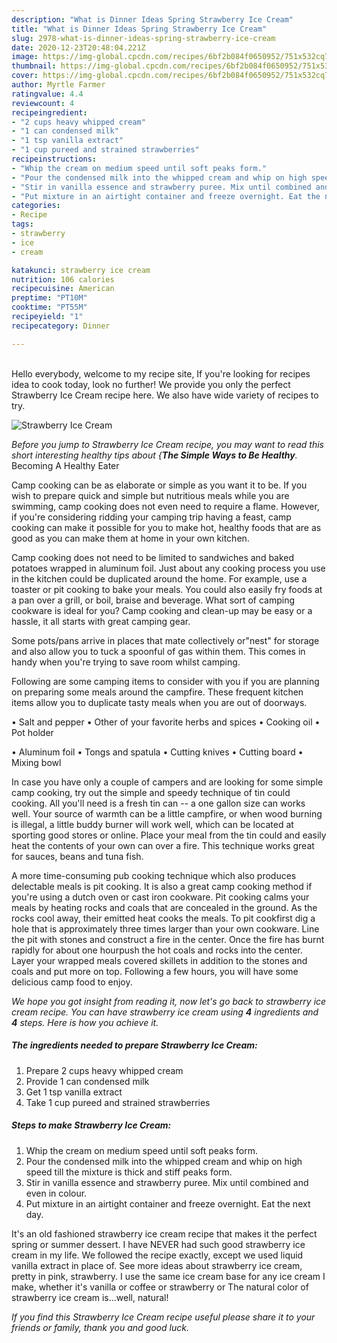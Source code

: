 ```yaml
---
description: "What is Dinner Ideas Spring Strawberry Ice Cream"
title: "What is Dinner Ideas Spring Strawberry Ice Cream"
slug: 2978-what-is-dinner-ideas-spring-strawberry-ice-cream
date: 2020-12-23T20:48:04.221Z
image: https://img-global.cpcdn.com/recipes/6bf2b084f0650952/751x532cq70/strawberry-ice-cream-recipe-main-photo.jpg
thumbnail: https://img-global.cpcdn.com/recipes/6bf2b084f0650952/751x532cq70/strawberry-ice-cream-recipe-main-photo.jpg
cover: https://img-global.cpcdn.com/recipes/6bf2b084f0650952/751x532cq70/strawberry-ice-cream-recipe-main-photo.jpg
author: Myrtle Farmer
ratingvalue: 4.4
reviewcount: 4
recipeingredient:
- "2 cups heavy whipped cream"
- "1 can condensed milk"
- "1 tsp vanilla extract"
- "1 cup pureed and strained strawberries"
recipeinstructions:
- "Whip the cream on medium speed until soft peaks form."
- "Pour the condensed milk into the whipped cream and whip on high speed till the mixture is thick and stiff peaks form."
- "Stir in vanilla essence and strawberry puree. Mix until combined and even in colour."
- "Put mixture in an airtight container and freeze overnight. Eat the next day."
categories:
- Recipe
tags:
- strawberry
- ice
- cream

katakunci: strawberry ice cream 
nutrition: 106 calories
recipecuisine: American
preptime: "PT10M"
cooktime: "PT55M"
recipeyield: "1"
recipecategory: Dinner

---
```

<br>
Hello everybody, welcome to my recipe site, If you're looking for recipes idea to cook today, look no further! We provide you only the perfect Strawberry Ice Cream recipe here. We also have wide variety of recipes to try.
<br>


![Strawberry Ice Cream](https://img-global.cpcdn.com/recipes/6bf2b084f0650952/751x532cq70/strawberry-ice-cream-recipe-main-photo.jpg)

<i>Before you jump to Strawberry Ice Cream recipe, you may want to read this short interesting healthy tips about {<strong>The Simple Ways to Be Healthy</strong>.</i>
Becoming A Healthy Eater

    
Camp cooking can be as elaborate or simple as you want it to be. If you wish to prepare quick and simple but nutritious meals while you are swimming, camp cooking does not even need to require a flame. However, if you're considering ridding your camping trip having a feast, camp cooking can make it possible for you to make hot, healthy foods that are as good as you can make them at home in your own kitchen.

Camp cooking does not need to be limited to sandwiches and baked potatoes wrapped in aluminum foil.  Just about any cooking process you use in the kitchen could be duplicated around the home. For example, use a toaster or pit cooking to bake your meals. You could also easily fry foods at a pan over a grill, or boil, braise and beverage. What sort of camping cookware is ideal for you? Camp cooking and clean-up may be easy or a hassle, it all starts with great camping gear.

Some pots/pans arrive in places that mate collectively or"nest" for storage and also allow you to tuck a spoonful of gas within them. This comes in handy when you're trying to save room whilst camping.

Following are some camping items to consider with you if you are planning on preparing some meals around the campfire. These frequent kitchen items allow you to duplicate tasty meals when you are out of doorways.

• Salt and pepper
• Other of your favorite herbs and spices
• Cooking oil
• Pot holder

• Aluminum foil
• Tongs and spatula
• Cutting knives
• Cutting board
• Mixing bowl


In case you have only a couple of campers and are looking for some simple camp cooking, try out the simple and speedy technique of tin could cooking. All you'll need is a fresh tin can -- a one gallon size can works well. Your source of warmth can be a little campfire, or when wood burning is illegal, a little buddy burner will work well, which can be located at sporting good stores or online. Place your meal from the tin could and easily heat the contents of your own can over a fire.  This technique works great for sauces, beans and tuna fish.

A more time-consuming pub cooking technique which also produces delectable meals is pit cooking.  It is also a great camp cooking method if you're using a dutch oven or cast iron cookware. Pit cooking calms your meals by heating rocks and coals that are concealed in the ground. As the rocks cool away, their emitted heat cooks the meals. To pit cookfirst dig a hole that is approximately three times larger than your own cookware. Line the pit with stones and construct a fire in the center. Once the fire has burnt rapidly for about one hourpush the hot coals and rocks into the center. Layer your wrapped meals covered skillets in addition to the stones and coals and put more on top. Following a few hours, you will have some delicious camp food to enjoy.


<i>We hope you got insight from reading it, now let's go back to strawberry ice cream recipe. You can have strawberry ice cream using <strong>4</strong> ingredients and <strong>4</strong> steps. Here is how you achieve it.
</i>

##### The ingredients needed to prepare Strawberry Ice Cream:

1. Prepare 2 cups heavy whipped cream
1. Provide 1 can condensed milk
1. Get 1 tsp vanilla extract
1. Take 1 cup pureed and strained strawberries


##### Steps to make Strawberry Ice Cream:

1. Whip the cream on medium speed until soft peaks form.
1. Pour the condensed milk into the whipped cream and whip on high speed till the mixture is thick and stiff peaks form.
1. Stir in vanilla essence and strawberry puree. Mix until combined and even in colour.
1. Put mixture in an airtight container and freeze overnight. Eat the next day.


It&#39;s an old fashioned strawberry ice cream recipe that makes it the perfect spring or summer dessert. I have NEVER had such good strawberry ice cream in my life. We followed the recipe exactly, except we used liquid vanilla extract in place of. See more ideas about strawberry ice cream, pretty in pink, strawberry. I use the same ice cream base for any ice cream I make, whether it&#39;s vanilla or coffee or strawberry or The natural color of strawberry ice cream is…well, natural! 

<i>If you find this Strawberry Ice Cream recipe useful please share it to your friends or family, thank you and good luck.</i>
